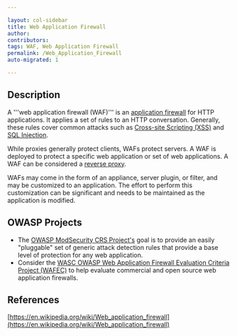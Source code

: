 ```yaml
---

layout: col-sidebar
title: Web Application Firewall
author:
contributors:
tags: WAF, Web Application Firewall
permalink: /Web_Application_Firewall
auto-migrated: 1

---
```


## Description
A '''web application firewall (WAF)''' is an [application firewall](https://en.wikipedia.org/wiki/Web_application_firewall) for HTTP applications. It applies a set of rules to an HTTP conversation. Generally, these rules cover common attacks such as [Cross-site Scripting (XSS)](attacks/xss) and [SQL Injection](attacks/SQL_Injection).

While proxies generally protect clients, WAFs protect servers. A WAF is deployed to protect a specific web application or set of web applications. A WAF can be considered a [reverse proxy](https://en.wikipedia.org/wiki/Reverse_proxy).

WAFs may come in the form of an appliance, server plugin, or filter, and may be customized to an application. The effort to perform this customization can be significant and needs to be maintained as the application is modified.

## OWASP Projects

* The [OWASP ModSecurity CRS Project's](/www-project-modsecurity-rule-set) goal is to provide an easily "pluggable" set of generic attack detection rules that provide a base level of protection for any web application.
* Consider the [WASC OWASP Web Application Firewall Evaluation Criteria Project (WAFEC)](/www-project-wafec) to help evaluate commercial and open source web application firewalls.
	
## References

[https://en.wikipedia.org/wiki/Web_application_firewall](https://en.wikipedia.org/wiki/Web_application_firewall)
